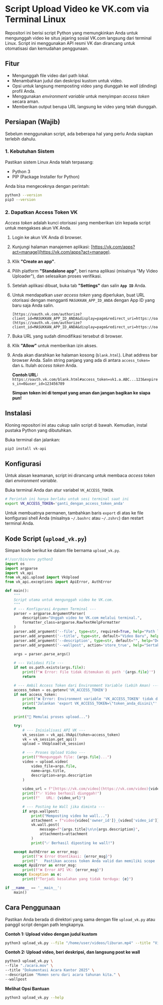 # Script Upload Video ke VK.com via Terminal Linux

Repositori ini berisi script Python yang memungkinkan Anda untuk mengunggah video ke situs jejaring sosial VK.com langsung dari terminal Linux. Script ini menggunakan API resmi VK dan dirancang untuk otomatisasi dan kemudahan penggunaan.

## Fitur

-   Mengunggah file video dari path lokal.
-   Menambahkan judul dan deskripsi kustom untuk video.
-   Opsi untuk langsung memposting video yang diunggah ke *wall* (dinding) profil Anda.
-   Menggunakan *environment variable* untuk menyimpan *access token* secara aman.
-   Memberikan output berupa URL langsung ke video yang telah diunggah.

## Persiapan (Wajib)

Sebelum menggunakan script, ada beberapa hal yang perlu Anda siapkan terlebih dahulu.

### 1. Kebutuhan Sistem
Pastikan sistem Linux Anda telah terpasang:
-   Python 3
-   PIP (Package Installer for Python)

Anda bisa mengeceknya dengan perintah:
```bash
python3 --version
pip3 --version
```

### 2. Dapatkan Access Token VK
*Access token* adalah kunci otorisasi yang memberikan izin kepada script untuk mengakses akun VK Anda.

1.  Login ke akun VK Anda di browser.
2.  Kunjungi halaman manajemen aplikasi: [https://vk.com/apps?act=manage](https://vk.com/apps?act=manage).
3.  Klik **"Create an app"**.
4.  Pilih platform **"Standalone app"**, beri nama aplikasi (misalnya "My Video Uploader"), dan selesaikan proses verifikasi.
5.  Setelah aplikasi dibuat, buka tab **"Settings"** dan salin **`App ID`** Anda.
6.  Untuk mendapatkan *user access token* yang diperlukan, buat URL otorisasi dengan mengganti `MASUKKAN_APP_ID_ANDA` dengan App ID yang baru saja Anda salin.

    ```
    [https://oauth.vk.com/authorize?client_id=MASUKKAN_APP_ID_ANDA&display=page&redirect_uri=https://oauth.vk.com/blank.html&scope=video,wall&response_type=token&v=5.199](https://oauth.vk.com/authorize?client_id=MASUKKAN_APP_ID_ANDA&display=page&redirect_uri=https://oauth.vk.com/blank.html&scope=video,wall&response_type=token&v=5.199)
    ```

7.  Buka URL yang sudah dimodifikasi tersebut di browser.
8.  Klik **"Allow"** untuk memberikan izin akses.
9.  Anda akan diarahkan ke halaman kosong (`blank.html`). Lihat address bar browser Anda. Salin string panjang yang ada di antara `access_token=` dan `&`. Itulah *access token* Anda.

    **Contoh URL:** `https://oauth.vk.com/blank.html#access_token=vk1.a.ABC...123&expires_in=0&user_id=123456789`

    **Simpan token ini di tempat yang aman dan jangan bagikan ke siapa pun!**

## Instalasi

Kloning repositori ini atau cukup salin script di bawah. Kemudian, instal pustaka Python yang dibutuhkan.

Buka terminal dan jalankan:
```bash
pip3 install vk-api
```

## Konfigurasi

Untuk alasan keamanan, script ini dirancang untuk membaca *access token* dari *environment variable*.

Buka terminal Anda dan atur variabel `VK_ACCESS_TOKEN`.
```bash
# Perintah ini hanya berlaku untuk sesi terminal saat ini
export VK_ACCESS_TOKEN='ganti_dengan_access_token_anda'
```

Untuk membuatnya permanen, tambahkan baris `export` di atas ke file konfigurasi shell Anda (misalnya `~/.bashrc` atau `~/.zshrc`) dan restart terminal Anda.

## Kode Script (`upload_vk.py`)

Simpan kode berikut ke dalam file bernama `upload_vk.py`.

```python
#!/usr/bin/env python3
import os
import argparse
import vk_api
from vk_api.upload import VkUpload
from vk_api.exceptions import ApiError, AuthError

def main():
    """
    Script utama untuk mengunggah video ke VK.com.
    """
    # --- Konfigurasi Argumen Terminal ---
    parser = argparse.ArgumentParser(
        description="Unggah video ke VK.com melalui terminal.",
        formatter_class=argparse.RawTextHelpFormatter
    )
    parser.add_argument('--file', type=str, required=True, help="Path lengkap ke file video. (Contoh: /home/user/video.mp4)")
    parser.add_argument('--title', type=str, default="Video Baru", help="Judul video.")
    parser.add_argument('--description', type=str, default="", help="Deskripsi video.")
    parser.add_argument('--wallpost', action='store_true', help="Sertakan flag ini untuk memposting video ke wall/dinding Anda.")
    
    args = parser.parse_args()

    # --- Validasi File ---
    if not os.path.exists(args.file):
        print(f"❌ Error: File tidak ditemukan di path '{args.file}'")
        return

    # --- Ambil Access Token dari Environment Variable (Lebih Aman) ---
    access_token = os.getenv('VK_ACCESS_TOKEN')
    if not access_token:
        print("❌ Error: Environment variable 'VK_ACCESS_TOKEN' tidak diatur.")
        print("Jalankan 'export VK_ACCESS_TOKEN=\"token_anda_disini\"' sebelum menjalankan script.")
        return

    print("🚀 Memulai proses upload...")

    try:
        # --- Inisialisasi API VK ---
        vk_session = vk_api.VkApi(token=access_token)
        vk = vk_session.get_api()
        upload = VkUpload(vk_session)

        # --- Proses Upload Video ---
        print(f"Mengunggah file: {args.file}...")
        video = upload.video(
            video_file=args.file,
            name=args.title,
            description=args.description
        )
        
        video_url = f"[https://vk.com/video](https://vk.com/video){video['owner_id']}_{video['video_id']}"
        print(f"✅ Video berhasil diunggah!")
        print(f"   URL: {video_url}")

        # --- Posting ke Wall jika diminta ---
        if args.wallpost:
            print("Memposting video ke wall...")
            attachment = f"video{video['owner_id']}_{video['video_id']}"
            vk.wall.post(
                message=f"{args.title}\n\n{args.description}",
                attachments=attachment
            )
            print("✅ Berhasil diposting ke wall!")

    except AuthError as error_msg:
        print(f"❌ Error Otentikasi: {error_msg}")
        print("   Pastikan access token Anda valid dan memiliki scope 'video' dan 'wall'.")
    except ApiError as error_msg:
        print(f"❌ Error API VK: {error_msg}")
    except Exception as e:
        print(f"Terjadi kesalahan yang tidak terduga: {e}")

if __name__ == '__main__':
    main()
```

## Cara Penggunaan

Pastikan Anda berada di direktori yang sama dengan file `upload_vk.py` atau panggil script dengan path lengkapnya.

**Contoh 1: Upload video dengan judul kustom**
```bash
python3 upload_vk.py --file "/home/user/videos/liburan.mp4" --title "Video Liburan di Bali"
```

**Contoh 2: Upload video, beri deskripsi, dan langsung post ke wall**
```bash
python3 upload_vk.py \
--file "./acara.mov" \
--title "Dokumentasi Acara Kantor 2025" \
--description "Momen seru dari acara tahunan kita." \
--wallpost
```

**Melihat Opsi Bantuan**
```bash
python3 upload_vk.py --help
```
